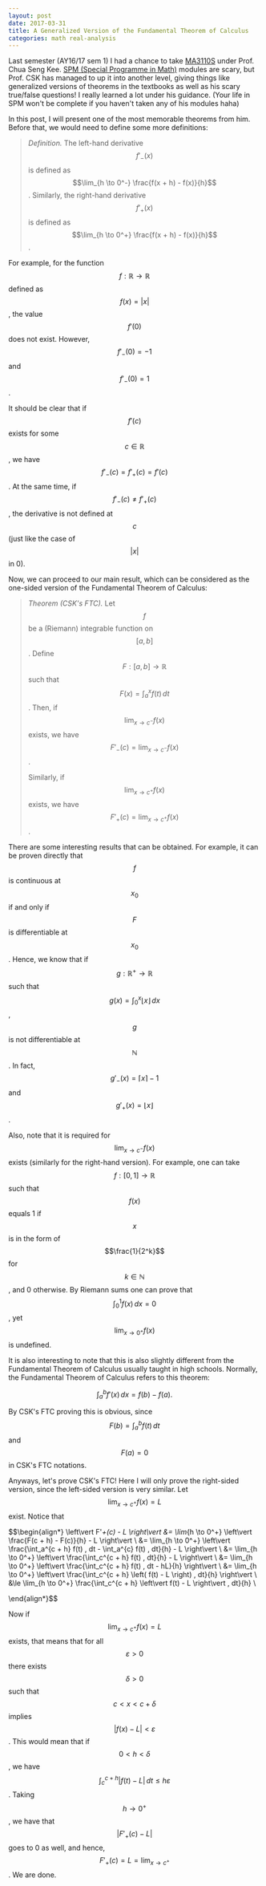 ```yaml
---
layout: post
date: 2017-03-31
title: A Generalized Version of the Fundamental Theorem of Calculus
categories: math real-analysis
---
```

Last semester (AY16/17 sem 1) I had a chance to take [MA3110S](https://nusmods.com/modules/MA3110S) under Prof. Chua Seng Kee. [SPM (Special Programme in Math)](http://ww1.math.nus.edu.sg/undergraduates.aspx?f=UP-SPM) modules are scary, but Prof. CSK has managed to up it into another level, giving things like generalized versions of theorems in the textbooks as well as his scary true/false questions! I really learned a lot under his guidance. (Your life in SPM won't be complete if you haven't taken any of his modules haha)

In this post, I will present one of the most memorable theorems from him. Before that, we would need to define some more definitions:

> _Definition._ The left-hand derivative $$f'_-(x)$$ is defined as $$\lim_{h \to 0^-} \frac{f(x + h) - f(x)}{h}$$. Similarly, the right-hand derivative $$f'_+(x)$$ is defined as $$\lim_{h \to 0^+} \frac{f(x + h) - f(x)}{h}$$.

For example, for the function $$f: \mathbb{R} \to \mathbb{R}$$ defined as $$f(x) = \vert x \vert$$, the value $$f'(0)$$ does not exist. However, $$f'_-(0) = -1$$ and $$f'_-(0) = 1$$.

It should be clear that if $$f'(c)$$ exists for some $$c \in \mathbb{R}$$, we have $$f'_-(c) = f'_+(c) = f'(c)$$. At the same time, if $$f'_-(c) \ne f'_+(c)$$, the derivative is not defined at $$c$$ (just like the case of $$\vert x \vert$$ in 0).

Now, we can proceed to our main result, which can be considered as the one-sided version of the Fundamental Theorem of Calculus:

> _Theorem (CSK's FTC)._ Let $$f$$ be a (Riemann) integrable function on $$[a, b]$$. Define $$F: [a, b] \to \mathbb{R}$$ such that $$F(x) = \int_a^x f(t) \, dt$$. Then, if $$\lim_{x \to c^-} f(x)$$ exists, we have $$F'_-(c) = \lim_{x \to c^-} f(x)$$.
>
> Similarly, if $$\lim_{x \to c^+} f(x)$$ exists, we have $$F'_+(c) = \lim_{x \to c^+} f(x)$$.

There are some interesting results that can be obtained. For example, it can be proven directly that $$f$$ is continuous at $$x_0$$ if and only if $$F$$ is differentiable at $$x_0$$. Hence, we know that if $$g: \mathbb{R}^+ \to \mathbb{R}$$ such that $$g(x) = \int_0^x \lfloor x \rfloor \, dx$$, $$g$$ is not differentiable at $$\mathbb{N}$$. In fact, $$g'_-(x) = \lceil x \rceil - 1$$ and $$g'_+(x) = \lfloor x \rfloor$$.

Also, note that it is required for $$\lim_{x \to c^-} f(x)$$ exists (similarly for the right-hand version). For example, one can take $$f: [0, 1] \to \mathbb{R}$$ such that $$f(x)$$ equals 1 if $$x$$ is in the form of $$\frac{1}{2^k}$$ for $$k \in \mathbb{N}$$, and 0 otherwise. By Riemann sums one can prove that $$\int_0^1 f(x)\, dx = 0$$, yet $$\lim_{x \to 0^+} f(x)$$ is undefined.

It is also interesting to note that this is also slightly different from the Fundamental Theorem of Calculus usually taught in high schools. Normally, the Fundamental Theorem of Calculus refers to this theorem:

$$\int_a^b f'(x) \, dx = f(b) - f(a).$$

By CSK's FTC proving this is obvious, since $$F(b) = \int_a^b f(t) \, dt$$ and $$F(a) = 0$$ in CSK's FTC notations.

Anyways, let's prove CSK's FTC! Here I will only prove the right-sided version, since the left-sided version is very similar. Let $$\lim_{x \to c^+} f(x) = L$$ exist. Notice that

$$\begin{align*}
\left\vert F'_+(c) - L \right\vert &= \lim_{h \to 0^+} \left\vert \frac{F(c + h) - F(c)}{h} - L \right\vert \\
&= \lim_{h \to 0^+} \left\vert \frac{\int_a^{c + h} f(t) \, dt - \int_a^{c} f(t) \, dt}{h} - L \right\vert \\
&= \lim_{h \to 0^+} \left\vert \frac{\int_c^{c + h} f(t) \, dt}{h} - L \right\vert \\
&= \lim_{h \to 0^+} \left\vert \frac{\int_c^{c + h} f(t) \, dt - hL}{h} \right\vert \\
&= \lim_{h \to 0^+} \left\vert \frac{\int_c^{c + h} \left( f(t) - L \right) \, dt}{h} \right\vert \\
&\le \lim_{h \to 0^+} \frac{\int_c^{c + h} \left\vert f(t) - L \right\vert \, dt}{h} \\

\end{align*}$$

Now if $$\lim_{x \to c^+} f(x) = L$$ exists, that means that for all $$\varepsilon > 0$$ there exists $$\delta > 0$$ such that $$c < x < c + \delta$$ implies $$\vert f(x) - L \vert < \varepsilon$$. This would mean that if $$0 < h < \delta$$, we have $$\int_c^{c + h} \left\vert f(t) - L \right\vert \, dt \le h\varepsilon$$. Taking $$h \to 0^+$$, we have that $$\left\vert F'_+(c) - L \right\vert$$ goes to 0 as well, and hence, $$F'_+(c) = L = \lim_{x \to c^+}$$. We are done.
